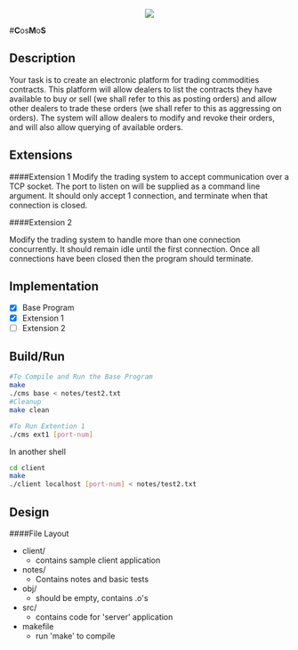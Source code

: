 <p align="center">
  <img src="https://github.com/gabeochoa/BBG-CMS/raw/notes/cosmos.png">
</p>

#**C**os**M**o**S**

Description
-----

Your task is to create an electronic platform for trading commodities contracts. This platform will allow dealers to list the contracts they have available to buy or sell (we shall refer to this as posting orders) and allow other dealers to trade these orders (we shall refer to this as aggressing on orders). The system will allow dealers to modify and revoke their orders, and will also allow querying of available orders. 

Extensions
-----

####Extension 1
Modify the trading system to accept communication over a TCP socket. The port to listen on will be supplied as a command line argument. It should only accept 1 connection, and terminate when that connection is closed.

####Extension 2

Modify the trading system to handle more than one connection concurrently. It should remain idle until the first connection. Once all connections have been closed then the program should terminate. 

Implementation
------

- [x] Base Program
- [x] Extension 1
- [ ] Extension 2

Build/Run
-----

```bash
#To Compile and Run the Base Program
make
./cms base < notes/test2.txt
#Cleanup
make clean
```
```bash
#To Run Extention 1
./cms ext1 [port-num]
```
In another shell

```bash
cd client
make
./client localhost [port-num] < notes/test2.txt
```


Design
-----
####File Layout

- client/
	- contains sample client application
- notes/
	- Contains notes and basic tests
- obj/
	- should be empty, contains .o's
- src/
	- contains code for 'server' application
- makefile
	- run 'make' to compile  









